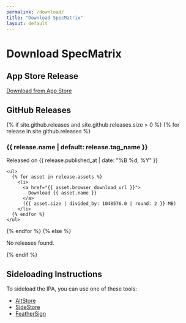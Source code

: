 ```yaml
---
permalink: /download/
title: "Download SpecMatrix"
layout: default
---
```


<!-- Page header -->
<h1>Download SpecMatrix</h1>

<!-- App Store Release -->
<h2>App Store Release</h2>
<p>
  <a href="https://apps.apple.com/app/specmatrix/idYOUR_APP_ID">Download from App Store</a>
</p>

<!-- GitHub Releases -->
<h2>GitHub Releases</h2>
{% if site.github.releases and site.github.releases.size > 0 %}
  {% for release in site.github.releases %}
    <h3>{{ release.name | default: release.tag_name }}</h3>
    <p>Released on {{ release.published_at | date: "%B %d, %Y" }}</p>

    <ul>
      {% for asset in release.assets %}
        <li>
          <a href="{{ asset.browser_download_url }}">
            Download {{ asset.name }}
          </a>
          ({{ asset.size | divided_by: 1048576.0 | round: 2 }} MB)
        </li>
      {% endfor %}
    </ul>
  {% endfor %}
{% else %}
  <p>No releases found.</p>
{% endif %}

<!-- Sideloading Instructions -->
<h2>Sideloading Instructions</h2>
<p>To sideload the IPA, you can use one of these tools:</p>
<ul>
  <li><a href="https://altstore.io/">AltStore</a></li>
  <li><a href="https://sidestore.io/">SideStore</a></li>
  <li><a href="https://feathersign.com/">FeatherSign</a></li>
</ul>
